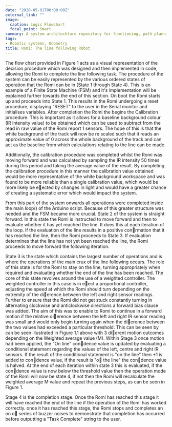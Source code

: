 ```yaml
---
date: "2020-05-01T00:00:00Z"
external_link: ""
image:
  caption: Logic Flowchart
  focal_point: Smart
summary: A system architechture repository for functioning, path planning and odometry. 
tags:
- Robotic systems, Odometry
title: Romi: The line following Robot
---
```


The flow chart provided in Figure 1 acts as a visual representation of the decision procedure which was designed and then implemented in code, allowing the Romi to complete the line following task. The procedure of the system can be easily represented by the various ordered states of operation that the Romi can be in (State 1 through State 4). This is an example of a Finite State Machine (FSM) and it's implementation will be explained further towards the end of this section. On boot the Romi starts up and proceeds into State 1. This results in the Romi undergoing a reset procedure, displaying "RESET" to the user in the Serial monitor and initialises variables. After completion the Romi the begins the Calibration procedure. This is important as it allows for a baseline background colour (IR intensity value) to be obtained which can be used to subtract from the read in raw value of the Romi report 1 sensors. The hope of this is that the white background of the track will now be re scaled such that it reads an approximate value of 0 across the whole background of the track and can act as the baseline from which calculations relating to the line can be made. 

Additionally, the calibration procedure was completed whilst the Romi was moving forward and was calculated by sampling the IR intensity 50 times during this period and taking the average value of the result. By completing the calibration procedure in this manner the calibration value obtained would be more representative of the white background workspace and was found to be more reliable than a single calibration value, which would be more likely be eected by changes in light and would have a greater chance of creating a systematic error which would impact the system. 

From this part of the system onwards all operations were completed inside the main loop() of the Arduino script. Because of this greater structure was needed and the FSM became more crucial. State 2 of the system is straight forward. In this state the Romi is instructed to move forward and then to evaluate whether it has yet reached the line. It does this at each iteration of the loop. If the evaluation of the line results in a positive conrmation that it has reached the line, then the Romi proceeds to State 3. If evaluation determines that the line has not yet been reached the line, the Romi proceeds to move forward the following iteration. 

State 3 is the state which contains the largest number of operations and is where the operations of the main crux of the line following occurs. The role of this state is for the Romi to stay on the line, turning appropriately when required and evaluating whether the end of the line has been reached. The core of this state revolves around the use of a weighted controller. The weighted controller in this case is in eect a proportional controller, adjusting the speed at which the Romi should turn depending on the extremity of the dierence between the left and right sensor readings. Further to ensure that the Romi did not get stuck constantly turning in alternating clockwise and anticlockwise directions a forward bias clause was added. The aim of this was to enable to Romi to continue in a forward motion if the relative dierence between the left and right IR sensor reading was small and would only begin turning again when the dierence between the two values had exceeded a particular threshold. This can be seen by can be seen illustrated in Figure 1.1 above with 3 dierent motion outcomes depending on the Weighted average value (M). Within Stage 3 once motion had been applied, the "On line" condence value is updated by evaluating a conditional statement regarding the values of the left, centre and right IR sensors. If the result of the conditional statement is "on the line" then +1 is added to condence value, if the result is "o the line" the condence value is halved. At the end of each iteration within state 3 this is evaluated, if the condence value is now below the threshold value then the operation mode of the Romi will now be state 4, if not then the Romi will recalculate the weighted average M value and repeat the previous steps, as can be seen in Figure 1. 

Stage 4 is the completion stage. Once the Romi has reached this stage it will have reached the end of the line if the operation of the Romi has worked correctly. once it has reached this stage, the Romi stops and completes an on o series of buzzer noises to demonstrate that completion has occurred before outputting a "Task Complete" string to the user.
